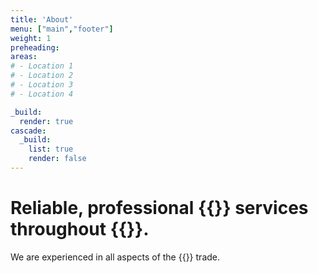 ```yaml
---
title: 'About'
menu: ["main","footer"]
weight: 1
preheading: 
areas:
# - Location 1
# - Location 2
# - Location 3
# - Location 4

_build:
  render: true
cascade:
  _build:
    list: true
    render: false
---
```


# Reliable, professional **{{<industry>}} services** throughout {{<county>}}.

We are experienced in all aspects of the {{<industry>}} trade.